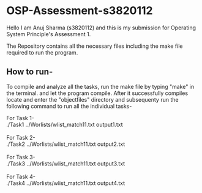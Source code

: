 # OSP-Assessment-s3820112

Hello I am Anuj Sharma (s3820112) and this is my submission for Operating System Principle's Assessment 1.

The Repository contains all the necessary files including the make file required to run the program.

## How to run-

To compile and analyze all the tasks, run the make file by typing "make" in the terminal. and let the program compile. 
After it successfully compiles locate and enter the "objectfiles" directory and subsequenty run the following command to run all the individual tasks- <br />

For Task 1- <br />  ./Task1 ../Worlists/wlist_match11.txt output1.txt <br /><br />
For Task 2- <br />  ./Task2 ../Worlists/wlist_match11.txt output2.txt <br /><br />
For Task 3- <br />  ./Task3 ../Worlists/wlist_match11.txt output3.txt <br /><br />
For Task 4- <br />  ./Task4 ../Worlists/wlist_match11.txt output4.txt <br /><br />




